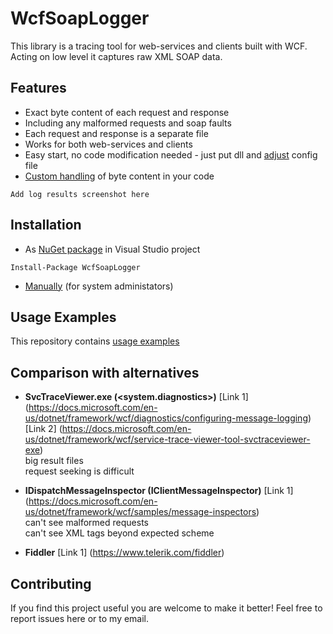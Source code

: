 # WcfSoapLogger #
This library is a tracing tool for web-services and clients built with WCF.
Acting on low level it captures raw XML SOAP data.

## Features ##
* Exact byte content of each request and response
* Including any malformed requests and soap faults
* Each request and response is a separate file
* Works for both web-services and clients
* Easy start, no code modification needed - just put dll and [adjust](/docs/ConfigFile.md) config file
* [Custom handling](/docs/CustomHandling.md) of byte content in your code

```
Add log results screenshot here
```

## Installation ##
* As [NuGet package](https://www.nuget.org/packages/WcfSoapLogger/) in Visual Studio project
```
Install-Package WcfSoapLogger
```
* [Manually](/docs/ManualInstallation.md) (for system administators)


## Usage Examples ##
This repository contains [usage examples](/src/UsageExamples)


## Comparison with alternatives ##
* **SvcTraceViewer.exe (<system.diagnostics>)**
[Link 1] (https://docs.microsoft.com/en-us/dotnet/framework/wcf/diagnostics/configuring-message-logging)  
[Link 2] (https://docs.microsoft.com/en-us/dotnet/framework/wcf/service-trace-viewer-tool-svctraceviewer-exe)  
big result files   
request seeking is difficult

* **IDispatchMessageInspector (IClientMessageInspector)** 
[Link 1] (https://docs.microsoft.com/en-us/dotnet/framework/wcf/samples/message-inspectors)  
can't see malformed requests  
can't see XML tags beyond expected scheme

* **Fiddler**
[Link 1] (https://www.telerik.com/fiddler)


## Contributing ##
If you find this project useful you are welcome to make it better!
Feel free to report issues here or to my email.
